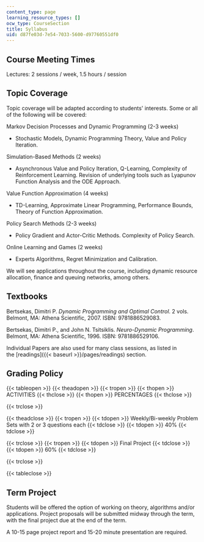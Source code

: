 ```yaml
---
content_type: page
learning_resource_types: []
ocw_type: CourseSection
title: Syllabus
uid: d87fe03d-7e54-7033-5600-d97760551df0
---
```


Course Meeting Times
--------------------

Lectures: 2 sessions / week, 1.5 hours / session

Topic Coverage
--------------

Topic coverage will be adapted according to students' interests. Some or all of the following will be covered:

Markov Decision Processes and Dynamic Programming (2-3 weeks)

*   Stochastic Models, Dynamic Programming Theory, Value and Policy Iteration.

Simulation-Based Methods (2 weeks)

*   Asynchronous Value and Policy Iteration, Q-Learning, Complexity of Reinforcement Learning. Revision of underlying tools such as Lyapunov Function Analysis and the ODE Approach.

Value Function Approximation (4 weeks)

*   TD-Learning, Approximate Linear Programming, Performance Bounds, Theory of Function Approximation.

Policy Search Methods (2-3 weeks)

*   Policy Gradient and Actor-Critic Methods. Complexity of Policy Search.

Online Learning and Games (2 weeks)

*   Experts Algorithms, Regret Minimization and Calibration.

We will see applications throughout the course, including dynamic resource allocation, finance and queuing networks, among others.

Textbooks
---------

Bertsekas, Dimitri P. _Dynamic Programming and Optimal Control_. 2 vols. Belmont, MA: Athena Scientific, 2007. ISBN: 9781886529083.

Bertsekas, Dimitri P., and John N. Tsitsiklis. _Neuro-Dynamic Programming_. Belmont, MA: Athena Scientific, 1996. ISBN: 9781886529106.

Individual Papers are also used for many class sessions, as listed in the [readings]({{< baseurl >}}/pages/readings) section.

Grading Policy
--------------

{{< tableopen >}}
{{< theadopen >}}
{{< tropen >}}
{{< thopen >}}
ACTIVITIES
{{< thclose >}}
{{< thopen >}}
PERCENTAGES
{{< thclose >}}

{{< trclose >}}

{{< theadclose >}}
{{< tropen >}}
{{< tdopen >}}
Weekly/Bi-weekly Problem Sets with 2 or 3 questions each
{{< tdclose >}}
{{< tdopen >}}
40%
{{< tdclose >}}

{{< trclose >}}
{{< tropen >}}
{{< tdopen >}}
Final Project
{{< tdclose >}}
{{< tdopen >}}
60%
{{< tdclose >}}

{{< trclose >}}

{{< tableclose >}}

  

Term Project
------------

Students will be offered the option of working on theory, algorithms and/or applications. Project proposals will be submitted midway through the term, with the final project due at the end of the term.

A 10-15 page project report and 15-20 minute presentation are required.